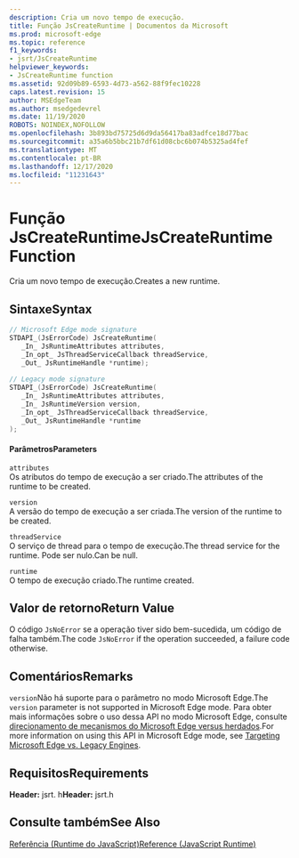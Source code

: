 ```yaml
---
description: Cria um novo tempo de execução.
title: Função JsCreateRuntime | Documentos da Microsoft
ms.prod: microsoft-edge
ms.topic: reference
f1_keywords:
- jsrt/JsCreateRuntime
helpviewer_keywords:
- JsCreateRuntime function
ms.assetid: 92d09b89-6593-4d73-a562-88f9fec10228
caps.latest.revision: 15
author: MSEdgeTeam
ms.author: msedgedevrel
ms.date: 11/19/2020
ROBOTS: NOINDEX,NOFOLLOW
ms.openlocfilehash: 3b893bd75725d6d9da56417ba83adfce18d77bac
ms.sourcegitcommit: a35a6b5bbc21b7df61d08cbc6b074b5325ad4fef
ms.translationtype: MT
ms.contentlocale: pt-BR
ms.lasthandoff: 12/17/2020
ms.locfileid: "11231643"
---
```

# <span data-ttu-id="0b6a0-103">Função JsCreateRuntime</span><span class="sxs-lookup"><span data-stu-id="0b6a0-103">JsCreateRuntime Function</span></span>

<span data-ttu-id="0b6a0-104">Cria um novo tempo de execução.</span><span class="sxs-lookup"><span data-stu-id="0b6a0-104">Creates a new runtime.</span></span>
  
## <span data-ttu-id="0b6a0-105">Sintaxe</span><span class="sxs-lookup"><span data-stu-id="0b6a0-105">Syntax</span></span>  
  
```cpp  
// Microsoft Edge mode signature  
STDAPI_(JsErrorCode) JsCreateRuntime(  
   _In_ JsRuntimeAttributes attributes,  
   _In_opt_ JsThreadServiceCallback threadService,  
   _Out_ JsRuntimeHandle *runtime);  
  
// Legacy mode signature  
STDAPI_(JsErrorCode) JsCreateRuntime(  
   _In_ JsRuntimeAttributes attributes,  
   _In_ JsRuntimeVersion version,  
   _In_opt_ JsThreadServiceCallback threadService,  
   _Out_ JsRuntimeHandle *runtime  
);  
```  
  
#### <span data-ttu-id="0b6a0-106">Parâmetros</span><span class="sxs-lookup"><span data-stu-id="0b6a0-106">Parameters</span></span>  
 `attributes`  
 <span data-ttu-id="0b6a0-107">Os atributos do tempo de execução a ser criado.</span><span class="sxs-lookup"><span data-stu-id="0b6a0-107">The attributes of the runtime to be created.</span></span>  
  
 `version`  
 <span data-ttu-id="0b6a0-108">A versão do tempo de execução a ser criada.</span><span class="sxs-lookup"><span data-stu-id="0b6a0-108">The version of the runtime to be created.</span></span>  
  
 `threadService`  
 <span data-ttu-id="0b6a0-109">O serviço de thread para o tempo de execução.</span><span class="sxs-lookup"><span data-stu-id="0b6a0-109">The thread service for the runtime.</span></span> <span data-ttu-id="0b6a0-110">Pode ser nulo.</span><span class="sxs-lookup"><span data-stu-id="0b6a0-110">Can be null.</span></span>  
  
 `runtime`  
 <span data-ttu-id="0b6a0-111">O tempo de execução criado.</span><span class="sxs-lookup"><span data-stu-id="0b6a0-111">The runtime created.</span></span>  
  
## <span data-ttu-id="0b6a0-112">Valor de retorno</span><span class="sxs-lookup"><span data-stu-id="0b6a0-112">Return Value</span></span>  
 <span data-ttu-id="0b6a0-113">O código `JsNoError` se a operação tiver sido bem-sucedida, um código de falha também.</span><span class="sxs-lookup"><span data-stu-id="0b6a0-113">The code `JsNoError` if the operation succeeded, a failure code otherwise.</span></span>  
  
## <span data-ttu-id="0b6a0-114">Comentários</span><span class="sxs-lookup"><span data-stu-id="0b6a0-114">Remarks</span></span>  
 <span data-ttu-id="0b6a0-115">`version`Não há suporte para o parâmetro no modo Microsoft Edge.</span><span class="sxs-lookup"><span data-stu-id="0b6a0-115">The `version` parameter is not supported in Microsoft Edge mode.</span></span> <span data-ttu-id="0b6a0-116">Para obter mais informações sobre o uso dessa API no modo Microsoft Edge, consulte [direcionamento de mecanismos do Microsoft Edge versus herdados](../chakra-hosting/targeting-edge-vs-legacy-engines-in-jsrt-apis.md).</span><span class="sxs-lookup"><span data-stu-id="0b6a0-116">For more information on using this API in Microsoft Edge mode, see [Targeting Microsoft Edge vs. Legacy Engines](../chakra-hosting/targeting-edge-vs-legacy-engines-in-jsrt-apis.md).</span></span>  
  
## <span data-ttu-id="0b6a0-117">Requisitos</span><span class="sxs-lookup"><span data-stu-id="0b6a0-117">Requirements</span></span>  
 <span data-ttu-id="0b6a0-118">**Header:** jsrt. h</span><span class="sxs-lookup"><span data-stu-id="0b6a0-118">**Header:** jsrt.h</span></span>  
  
## <span data-ttu-id="0b6a0-119">Consulte também</span><span class="sxs-lookup"><span data-stu-id="0b6a0-119">See Also</span></span>  
 [<span data-ttu-id="0b6a0-120">Referência (Runtime do JavaScript)</span><span class="sxs-lookup"><span data-stu-id="0b6a0-120">Reference (JavaScript Runtime)</span></span>](../chakra-hosting/reference-javascript-runtime.md)
